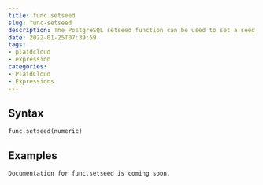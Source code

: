 ```yaml
---
title: func.setseed
slug: func-setseed
description: The PostgreSQL setseed function can be used to set a seed for the next time that you call the random function
date: 2022-01-25T07:39:59
tags:
- plaidcloud
- expression
categories:
- PlaidCloud
- Expressions
---
```



## Syntax



```
func.setseed(numeric)
```


## Examples



```
Documentation for func.setseed is coming soon.
```
